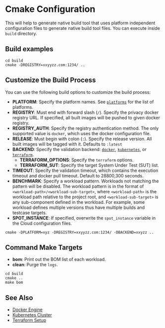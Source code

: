 # Cmake Configuration

This will help to generate native build tool that uses platform independent configuration
files to generate native build tool files. You can execute inside `build` directory.

## Build examples

```shell
cd build
cmake -DREGISTRY=xxyyzz.com:1234/ ..
```

## Customize the Build Process

You can use the following build options to customize the build process:

- **PLATFORM**: Specify the platform names. See [`platforms`][platforms] for the list of platforms.
- **REGISTRY**: Must end with forward slash (`/`). Specify the privacy docker registry URL. If specified, all built images will be pushed to given docker registry.
- **REGISTRY_AUTH**: Specify the registry authentication method. The only supported value is `docker`, which uses the docker configuration file.
- **RELEASE**: Must begin with colon (`:`). Specify the release version. All built images will be tagged with it. Defaults to `:latest`
- **BACKEND**: Specify the validation backend: [`docker`][docker], [`kubernetes`][kubernetes], or [`terraform`][terraform].
  - **TERRAFORM_OPTIONS**: Specify the `terraform` options.
  - **TERRAFORM_SUT**: Specify the target System Under Test (SUT) list.
- **TIMEOUT**: Specify the validation timeout, which contains the execution timeout and docker pull timeout. Default to 28800,300 seconds.
- **BENCHMARK**: Specify a workload pattern. Workloads not matching the pattern will be disabled. The workload pattern is in the format of `<workload-path>/<workload-sub-target>`, where `<workload-path>` is the workload path relative to the project root, and `<workload-sub-target>` is any sub-component defined in the workload. For example, some workload defines multiple versions thus have multiple builds and testcase targets.
- **SPOT_INSTANCE**: If specified, overwrite the `spot_instance` variable in the Cloud configuration files.

```shell
cmake -DPLATFORM=xyz -DREGISTRY=xxyyzz.com:1234/ -DBACKEND=xxyzz ..
```

## Command Make Targets

- **bom**: Print out the BOM list of each workload.
- **clean**: Purge the `logs`.

```shell
cd build
cmake ..
make bom
```

## See Also

- [Docker Engine][Docker Engine]
- [Kubernetes Cluster][Kubernetes Cluster]
- [Terraform Setup][Terraform Setup]

[platforms]: ../../../workload/platforms
[docker]: ../preparing-infrastructure/setup-docker.md
[kubernetes]: ../preparing-infrastructure/setup-kubernetes.md
[terraform]: ../preparing-infrastructure/setup-terraform.md
[Docker Engine]: ../preparing-infrastructure/setup-docker.md
[Kubernetes Cluster]: ../preparing-infrastructure/setup-kubernetes.md
[Terraform Setup]: ../preparing-infrastructure/setup-terraform.md
